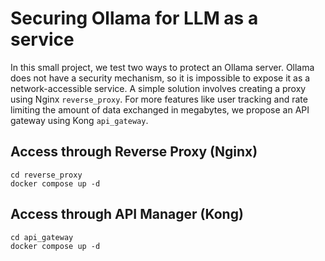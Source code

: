 # Securing Ollama for LLM as a service

In this small project, we test two ways to protect an Ollama server. Ollama does
not have a security mechanism, so it is impossible to expose it as a
network-accessible service. A simple solution involves creating a proxy using
Nginx `reverse_proxy`. For more features like user tracking and rate limiting the
amount of data exchanged in megabytes, we propose an API gateway using Kong
`api_gateway`.

## Access through Reverse Proxy (Nginx)

```
cd reverse_proxy
docker compose up -d
```

## Access through API Manager (Kong)

```
cd api_gateway
docker compose up -d
```
